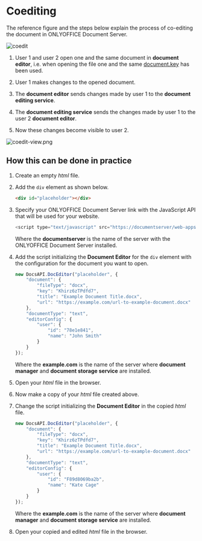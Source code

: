 # Coediting

The reference figure and the steps below explain the process of co-editing the document in ONLYOFFICE Document Server.

![coedit](https://api.onlyoffice.com/content/img/editor/coedit.jpg)

1. User 1 and user 2 open one and the same document in **document editor**, i.e. when opening the file one and the same [document.key](https://api.onlyoffice.com/editors/config/document#key) has been used.

2. User 1 makes changes to the opened document.

3. The **document editor** sends changes made by user 1 to the **document editing service**.

4. The **document editing service** sends the changes made by user 1 to the user 2 **document editor**.

5. Now these changes become visible to user 2.

![coedit-view.png](https://api.onlyoffice.com/content/img/editor/coedit-view.png)

## How this can be done in practice

1. Create an empty *html* file.

2. Add the `div` element as shown below.

    ```html
    <div id="placeholder"></div>
    ```

3. Specify your ONLYOFFICE Document Server link with the JavaScript API that will be used for your website.

    ```js
    <script type="text/javascript" src="https://documentserver/web-apps/apps/api/documents/api.js"></script>
    ```

    Where the **documentserver** is the name of the server with the ONLYOFFICE Document Server installed.

4. Add the script initializing the **Document Editor** for the `div` element with the configuration for the document you want to open.

    ```js
    new DocsAPI.DocEditor("placeholder", {
        "document": {
            "fileType": "docx",
            "key": "Khirz6zTPdfd7",
            "title": "Example Document Title.docx",
            "url": "https://example.com/url-to-example-document.docx"
        },
        "documentType": "text",
        "editorConfig": {
            "user": {
                "id": "78e1e841",
                "name": "John Smith"
            }
        }
    });
    ```

    Where the **example.com** is the name of the server where **document manager** and **document storage service** are installed.

5. Open your *html* file in the browser.

6. Now make a copy of your *html* file created above.

7. Change the script initializing the **Document Editor** in the copied *html* file.

    ```js
    new DocsAPI.DocEditor("placeholder", {
        "document": {
            "fileType": "docx",
            "key": "Khirz6zTPdfd7",
            "title": "Example Document Title.docx",
            "url": "https://example.com/url-to-example-document.docx"
        },
        "documentType": "text",
        "editorConfig": {
            "user": {
                "id": "F89d8069ba2b",
                "name": "Kate Cage"
            }
        }
    });
    ```

    Where the **example.com** is the name of the server where **document manager** and **document storage service** are installed.

8. Open your copied and edited *html* file in the browser.
